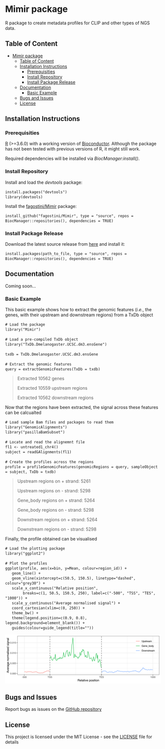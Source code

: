 # Mimir package

R package to create metadata profiles for CLIP and other types of NGS data.

## Table of Content

- [Mimir package](#mimir-package)
  - [Table of Content](#table-of-content)
  - [Installation Instructions](#installation-instructions)
    - [Prerequisities](#prerequisities)
    - [Install Repository](#install-repository)
    - [Install Package Release](#install-package-release)
  - [Documentation](#documentation)
    - [Basic Example](#basic-example)
  - [Bugs and Issues](#bugs-and-issues)
  - [License](#license)

## Installation Instructions

### Prerequisities

[R](https://www.r-project.org/) (>=3.6.0) with a working version of [Bioconductor](https://www.bioconductor.org/).
Although the package has not been tested with previous versions of R, it might still work.

Required dependencies will be installed via _BiocManager:install()_.

### Install Repository

Install and load the _devtools_ package:

```
install.packages("devtools")
library(devtools)
```

Install the [fagostini/Mimir](https://github.com/fagostini/Mimir) package:

```
install_github("fagostini/Mimir", type = "source", repos = BiocManager::repositories(), dependencies = TRUE)
```

### Install Package Release

Download the latest source release from [here](https://github.com/fagostini/Mimir/releases) and install it:

```
install.packages(path_to_file, type = "source", repos = BiocManager::repositories(), dependencies = TRUE)
```

## Documentation

Coming soon...

### Basic Example

This basic example shows how to extract the genomic features (_i.e._, the genes, with their upstream and downstream regions) from a TxDb object

```
# Load the package
library("Mimir")

# Load a pre-compiled TxDb object
library("TxDb.Dmelanogaster.UCSC.dm3.ensGene")

txdb = TxDb.Dmelanogaster.UCSC.dm3.ensGene

# Extract the genomic features
query = extractGenomicFeatures(TxDb = txdb)
```

> Extracted 10562 genes
> 
> Extracted 10559 upstream regions
> 
> Extracted 10562 downstream regions

Now that the regions have been extracted, the signal across these features can be calcualted

```
# Load sample Bam files and packages to read them 
library("GenomicAlignments")
library("pasillaBamSubset")

# Locate and read the alignemnt file
fl1 <- untreated1_chr4()
subject = readGAlignments(fl1)

# Create the profiles across the regions
profile = profileGenomicFeatures(genomicRegions = query, sampleObject = subject, TxDb = txdb)
```

> Upstream regions on + strand: 5261
>
> Upstream regions on - strand: 5298
> 
> Gene_body regions on + strand: 5264
> 
> Gene_body regions on - strand: 5298
> 
> Downstream regions on + strand: 5264
> 
> Downstream regions on - strand: 5298

Finally, the profile obtained can be visualised

```
# Load the plotting package
library("ggplot2")

# Plot the profiles
ggplot(profile, aes(x=bin, y=Mean, colour=region_id)) + 
   geom_line() +
   geom_vline(xintercept=c(50.5, 150.5), linetype="dashed", colour="grey30") +
   scale_x_continuous("Relative position",
        breaks=c(1, 50.5, 150.5, 250), label=c("-500", "TSS", "TES", "1000")) +
   scale_y_continuous("Average normalised signal") +
   coord_cartesian(xlim=c(0, 250)) +
   theme_bw() +
   theme(legend.position=c(0.9, 0.8), legend.background=element_blank()) +
   guides(colour=guide_legend(title=""))
```

![](man/figures/example_profile.png)

## Bugs and Issues

Report bugs as issues on the [GitHub repository](https://github.com/fagostini/Mimir/issues)

<!-- ## Author

* [Federico Agostini](https://github.com/fagostini) -->

## License

This project is licensed under the MIT License - see the [LICENSE](LICENSE) file for details

